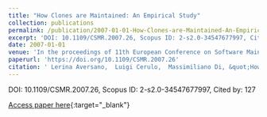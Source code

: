 ```yaml
---
title: "How Clones are Maintained: An Empirical Study"
collection: publications
permalink: /publication/2007-01-01-How-Clones-are-Maintained-An-Empirical-Study
excerpt: 'DOI: 10.1109/CSMR.2007.26, Scopus ID: 2-s2.0-34547677997, Cited by: 127'
date: 2007-01-01
venue: 'In the proceedings of 11th European Conference on Software Maintenance and Reengineering, Software Evolution in Complex Software Intensive Systems, CSMR 2007, 21-23 March 2007, Amsterdam, The Netherlands'
paperurl: 'https://doi.org/10.1109/CSMR.2007.26'
citation: ' Lerina Aversano,  Luigi Cerulo,  Massimiliano Di, &quot;How Clones are Maintained: An Empirical Study.&quot; In the proceedings of 11th European Conference on Software Maintenance and Reengineering, Software Evolution in Complex Software Intensive Systems, CSMR 2007, 21-23 March 2007, Amsterdam, The Netherlands, 2007.'
---
```

DOI: 10.1109/CSMR.2007.26, Scopus ID: 2-s2.0-34547677997, Cited by: 127

[Access paper here](https://doi.org/10.1109/CSMR.2007.26){:target="_blank"}
